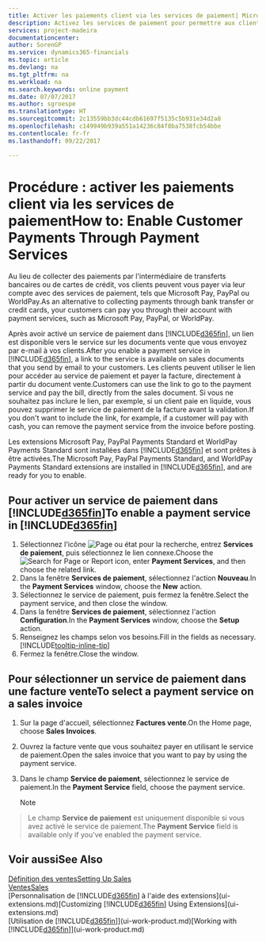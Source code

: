 ```yaml
---
title: Activer les paiements client via les services de paiement| Microsoft Docs
description: Activez les services de paiement pour permettre aux clients de payer facilement leurs factures.
services: project-madeira
documentationcenter: 
author: SorenGP
ms.service: dynamics365-financials
ms.topic: article
ms.devlang: na
ms.tgt_pltfrm: na
ms.workload: na
ms.search.keywords: online payment
ms.date: 07/07/2017
ms.author: sgroespe
ms.translationtype: HT
ms.sourcegitcommit: 2c13559bb3dc44cdb61697f5135c5b931e34d2a8
ms.openlocfilehash: c149949b939a551a14236c84f8ba7538fcb54bbe
ms.contentlocale: fr-fr
ms.lasthandoff: 09/22/2017

---
```

# <a name="how-to-enable-customer-payments-through-payment-services"></a><span data-ttu-id="b63c8-103">Procédure : activer les paiements client via les services de paiement</span><span class="sxs-lookup"><span data-stu-id="b63c8-103">How to: Enable Customer Payments Through Payment Services</span></span>
<span data-ttu-id="b63c8-104">Au lieu de collecter des paiements par l'intermédiaire de transferts bancaires ou de cartes de crédit, vos clients peuvent vous payer via leur compte avec des services de paiement, tels que Microsoft Pay, PayPal ou WorldPay.</span><span class="sxs-lookup"><span data-stu-id="b63c8-104">As an alternative to collecting payments through bank transfer or credit cards, your customers can pay you through their account with payment services, such as Microsoft Pay, PayPal, or WorldPay.</span></span>  

<span data-ttu-id="b63c8-105">Après avoir activé un service de paiement dans [!INCLUDE[d365fin](includes/d365fin_md.md)], un lien est disponible vers le service sur les documents vente que vous envoyez par e-mail à vos clients.</span><span class="sxs-lookup"><span data-stu-id="b63c8-105">After you enable a payment service in [!INCLUDE[d365fin](includes/d365fin_md.md)], a link to the service is available on sales documents that you send by email to your customers.</span></span> <span data-ttu-id="b63c8-106">Les clients peuvent utiliser le lien pour accéder au service de paiement et payer la facture, directement à partir du document vente.</span><span class="sxs-lookup"><span data-stu-id="b63c8-106">Customers can use the link to go to the payment service and pay the bill, directly from the sales document.</span></span> <span data-ttu-id="b63c8-107">Si vous ne souhaitez pas inclure le lien, par exemple, si un client paie en liquide, vous pouvez supprimer le service de paiement de la facture avant la validation.</span><span class="sxs-lookup"><span data-stu-id="b63c8-107">If you don't want to include the link, for example, if a customer will pay with cash, you can remove the payment service from the invoice before posting.</span></span>  

<span data-ttu-id="b63c8-108">Les extensions Microsoft Pay, PayPal Payments Standard et WorldPay Payments Standard sont installées dans [!INCLUDE[d365fin](includes/d365fin_md.md)] et sont prêtes à être activées.</span><span class="sxs-lookup"><span data-stu-id="b63c8-108">The Microsoft Pay, PayPal Payments Standard, and WorldPay Payments Standard extensions are installed in [!INCLUDE[d365fin](includes/d365fin_md.md)], and are ready for you to enable.</span></span>  

## <a name="to-enable-a-payment-service-in-included365finincludesd365finmdmd"></a><span data-ttu-id="b63c8-109">Pour activer un service de paiement dans [!INCLUDE[d365fin](includes/d365fin_md.md)]</span><span class="sxs-lookup"><span data-stu-id="b63c8-109">To enable a payment service in [!INCLUDE[d365fin](includes/d365fin_md.md)]</span></span>
1. <span data-ttu-id="b63c8-110">Sélectionnez l'icône ![Page ou état pour la recherche](media/ui-search/search_small.png "Page ou état pour la recherche"), entrez **Services de paiement**, puis sélectionnez le lien connexe.</span><span class="sxs-lookup"><span data-stu-id="b63c8-110">Choose the ![Search for Page or Report](media/ui-search/search_small.png "Search for Page or Report icon") icon, enter **Payment Services**, and then choose the related link.</span></span>  
2. <span data-ttu-id="b63c8-111">Dans la fenêtre **Services de paiement**, sélectionnez l'action **Nouveau**.</span><span class="sxs-lookup"><span data-stu-id="b63c8-111">In the **Payment Services** window, choose the **New** action.</span></span>  
3. <span data-ttu-id="b63c8-112">Sélectionnez le service de paiement, puis fermez la fenêtre.</span><span class="sxs-lookup"><span data-stu-id="b63c8-112">Select the payment service, and then close the window.</span></span>  
4. <span data-ttu-id="b63c8-113">Dans la fenêtre **Services de paiement**, sélectionnez l'action **Configuration**.</span><span class="sxs-lookup"><span data-stu-id="b63c8-113">In the **Payment Services** window, choose the **Setup** action.</span></span>  
5. <span data-ttu-id="b63c8-114">Renseignez les champs selon vos besoins.</span><span class="sxs-lookup"><span data-stu-id="b63c8-114">Fill in the fields as necessary.</span></span> [!INCLUDE[tooltip-inline-tip](includes/tooltip-inline-tip_md.md)]  
6. <span data-ttu-id="b63c8-115">Fermez la fenêtre.</span><span class="sxs-lookup"><span data-stu-id="b63c8-115">Close the window.</span></span>  

## <a name="to-select-a-payment-service-on-a-sales-invoice"></a><span data-ttu-id="b63c8-116">Pour sélectionner un service de paiement dans une facture vente</span><span class="sxs-lookup"><span data-stu-id="b63c8-116">To select a payment service on a sales invoice</span></span>
1. <span data-ttu-id="b63c8-117">Sur la page d'accueil, sélectionnez **Factures vente**.</span><span class="sxs-lookup"><span data-stu-id="b63c8-117">On the Home page, choose **Sales Invoices**.</span></span>  
2. <span data-ttu-id="b63c8-118">Ouvrez la facture vente que vous souhaitez payer en utilisant le service de paiement.</span><span class="sxs-lookup"><span data-stu-id="b63c8-118">Open the sales invoice that you want to pay by using the payment service.</span></span>  
3. <span data-ttu-id="b63c8-119">Dans le champ **Service de paiement**, sélectionnez le service de paiement.</span><span class="sxs-lookup"><span data-stu-id="b63c8-119">In the **Payment Service** field, choose the payment service.</span></span>  

    > [!NOTE]  
>   <span data-ttu-id="b63c8-120">Le champ **Service de paiement** est uniquement disponible si vous avez activé le service de paiement.</span><span class="sxs-lookup"><span data-stu-id="b63c8-120">The **Payment Service** field is available only if you've enabled the payment service.</span></span>  

## <a name="see-also"></a><span data-ttu-id="b63c8-121">Voir aussi</span><span class="sxs-lookup"><span data-stu-id="b63c8-121">See Also</span></span>  
[<span data-ttu-id="b63c8-122">Définition des ventes</span><span class="sxs-lookup"><span data-stu-id="b63c8-122">Setting Up Sales</span></span>](sales-setup-sales.md)  
[<span data-ttu-id="b63c8-123">Ventes</span><span class="sxs-lookup"><span data-stu-id="b63c8-123">Sales</span></span>](sales-manage-sales.md)  
<span data-ttu-id="b63c8-124">[Personnalisation de [!INCLUDE[d365fin](includes/d365fin_md.md)] à l'aide des extensions](ui-extensions.md)</span><span class="sxs-lookup"><span data-stu-id="b63c8-124">[Customizing [!INCLUDE[d365fin](includes/d365fin_md.md)] Using Extensions](ui-extensions.md)</span></span>  
<span data-ttu-id="b63c8-125">[Utilisation de [!INCLUDE[d365fin](includes/d365fin_md.md)]](ui-work-product.md)</span><span class="sxs-lookup"><span data-stu-id="b63c8-125">[Working with [!INCLUDE[d365fin](includes/d365fin_md.md)]](ui-work-product.md)</span></span>  

